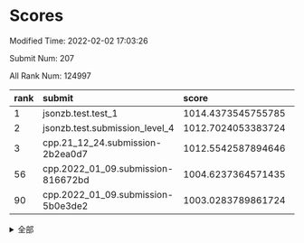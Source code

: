 # Scores

Modified Time: 2022-02-02 17:03:26

Submit Num: 207

All Rank Num: 124997

| rank |               submit               |       score        |       sigma        | pk_num |
| :--- | :--------------------------------- | :----------------- | :----------------- | :----- |
| 1    | jsonzb.test.test_1                 | 1014.4373545755785 | 0.8555431976371127 | 2420   |
| 2    | jsonzb.test.submission_level_4     | 1012.7024053383724 | 0.8187317235892783 | 2413   |
| 3    | cpp.21_12_24.submission-2b2ea0d7   | 1012.5542587894646 | 0.7816551197033922 | 2419   |
| 56   | cpp.2022_01_09.submission-816672bd | 1004.6237364571435 | 0.7253475288155723 | 2418   |
| 90   | cpp.2022_01_09.submission-5b0e3de2 | 1003.0283789861724 | 0.71758701217715   | 2414   |


<details>
<summary>全部</summary>

| rank |                 submit                 |       score        |       sigma        | pk_num |
| :--- | :------------------------------------- | :----------------- | :----------------- | :----- |
| 1    | jsonzb.test.test_1                     | 1014.4373545755785 | 0.8555431976371127 | 2420   |
| 2    | jsonzb.test.submission_level_4         | 1012.7024053383724 | 0.8187317235892783 | 2413   |
| 3    | cpp.21_12_24.submission-2b2ea0d7       | 1012.5542587894646 | 0.7816551197033922 | 2419   |
| 4    | gobigger.level_3.submission_level_3_27 | 1011.8255773472449 | 0.7746255578311042 | 2418   |
| 5    | gobigger.level_3.submission_level_3_16 | 1011.4028482602683 | 0.7495130440381935 | 2417   |
| 6    | gobigger.level_3.submission_level_3_32 | 1011.2084270458759 | 0.777023214507024  | 2415   |
| 7    | gobigger.level_3.submission_level_3_8  | 1010.7982146221057 | 0.7761020187433773 | 2419   |
| 8    | gobigger.level_3.submission_level_3_2  | 1010.7138699669438 | 0.7713529429548012 | 2409   |
| 9    | gobigger.level_3.submission_level_3_5  | 1010.5904348496708 | 0.7802461139881455 | 2408   |
| 10   | gobigger.level_3.submission_level_3_29 | 1010.5812633811877 | 0.7681121127956834 | 2420   |
| 11   | gobigger.level_3.submission_level_3_0  | 1010.4957472640837 | 0.7656160679844158 | 2419   |
| 12   | gobigger.level_3.submission_level_3_44 | 1010.4683281492141 | 0.7514175868119248 | 2413   |
| 13   | gobigger.level_3.submission_level_3_24 | 1010.368292206003  | 0.7751963874797406 | 2422   |
| 14   | gobigger.level_3.submission_level_3_49 | 1010.3583037443464 | 0.7760432965730734 | 2414   |
| 15   | gobigger.level_3.submission_level_3_31 | 1010.3439381114966 | 0.7577077802559663 | 2416   |
| 16   | gobigger.level_3.submission_level_3_22 | 1010.33140359392   | 0.7557085988522458 | 2411   |
| 17   | gobigger.level_3.submission_level_3_26 | 1010.3236927866146 | 0.7565034333946709 | 2412   |
| 18   | gobigger.level_3.submission_level_3_23 | 1010.3167184643046 | 0.7631657615600255 | 2417   |
| 19   | gobigger.level_3.submission_level_3_28 | 1010.3146944981296 | 0.758987366958967  | 2419   |
| 20   | gobigger.level_3.submission_level_3_20 | 1010.3111834297982 | 0.757433585223585  | 2418   |
| 21   | gobigger.level_3.submission_level_3_40 | 1010.302009974622  | 0.7547422157757839 | 2414   |
| 22   | gobigger.level_3.submission_level_3_34 | 1010.2486250981191 | 0.7930139677895989 | 2416   |
| 23   | gobigger.level_3.submission_level_3_35 | 1010.2345457344218 | 0.754257875062775  | 2420   |
| 24   | gobigger.level_3.submission_level_3_39 | 1010.1526523387104 | 0.7479522765732947 | 2417   |
| 25   | gobigger.level_3.submission_level_3_17 | 1010.1073468170465 | 0.7431814369596952 | 2416   |
| 26   | gobigger.level_3.submission_level_3_7  | 1010.0761763097294 | 0.7455581175773207 | 2417   |
| 27   | gobigger.level_3.submission_level_3_47 | 1010.0557574083367 | 0.7417715396075325 | 2417   |
| 28   | gobigger.level_3.submission_level_3_37 | 1009.990236492224  | 0.7654632898771174 | 2417   |
| 29   | gobigger.level_3.submission_level_3_1  | 1009.9806006737315 | 0.7574279174974919 | 2416   |
| 30   | gobigger.level_3.submission_level_3_46 | 1009.9548095461487 | 0.7677267548346268 | 2420   |
| 31   | gobigger.level_3.submission_level_3_11 | 1009.9479666891675 | 0.7464515413044291 | 2421   |
| 32   | gobigger.level_3.submission_level_3_33 | 1009.9272208571042 | 0.744186794063806  | 2418   |
| 33   | gobigger.level_3.submission_level_3_30 | 1009.907299671569  | 0.7496766012912094 | 2415   |
| 34   | gobigger.level_3.submission_level_3_41 | 1009.884663912888  | 0.778725875615488  | 2415   |
| 35   | gobigger.level_3.submission_level_3_10 | 1009.8484338794198 | 0.7551686240685714 | 2425   |
| 36   | gobigger.level_3.submission_level_3_15 | 1009.712276146917  | 0.7521812898495216 | 2412   |
| 37   | gobigger.level_3.submission_level_3_43 | 1009.5449107420502 | 0.7813642020514812 | 2423   |
| 38   | gobigger.level_3.submission_level_3_38 | 1009.4728777957819 | 0.7479209514385268 | 2414   |
| 39   | gobigger.level_3.submission_level_3_13 | 1009.454630955155  | 0.7402592869761266 | 2413   |
| 40   | gobigger.level_3.submission_level_3_36 | 1009.3262573671294 | 0.7362709634987029 | 2412   |
| 41   | gobigger.level_3.submission_level_3_42 | 1009.3090209287982 | 0.749149949747072  | 2414   |
| 42   | gobigger.level_3.submission_level_3_14 | 1009.2965475132046 | 0.7362061051477783 | 2419   |
| 43   | gobigger.level_3.submission_level_3_19 | 1009.2513346130635 | 0.7333442501261075 | 2415   |
| 44   | gobigger.level_3.submission_level_3_9  | 1009.2426442880594 | 0.7630637762306335 | 2417   |
| 45   | gobigger.level_3.submission_level_3_45 | 1009.2301264304751 | 0.7675668961977133 | 2418   |
| 46   | gobigger.level_3.submission_level_3_3  | 1009.2237733101979 | 0.7402241880517039 | 2417   |
| 47   | gobigger.level_3.submission_level_3_25 | 1009.1009854413704 | 0.7592571270303101 | 2420   |
| 48   | gobigger.level_3.submission_level_3_4  | 1008.9466341118576 | 0.7415517117501006 | 2414   |
| 49   | gobigger.level_3.submission_level_3_18 | 1008.9186532475168 | 0.7481540478270576 | 2417   |
| 50   | gobigger.level_3.submission_level_3_12 | 1008.8964176746246 | 0.746725776229471  | 2410   |
| 51   | gobigger.level_3.submission_level_3_21 | 1008.6196983696176 | 0.728678012604178  | 2419   |
| 52   | gobigger.level_3.submission_level_3_48 | 1008.6159740416316 | 0.7312939731333686 | 2420   |
| 53   | gobigger.level_3.submission_level_3_6  | 1008.6148531093803 | 0.7464174902394469 | 2418   |
| 54   | gobigger.level_1.submission_level_1_36 | 1005.5082728315084 | 0.7174202556347052 | 2413   |
| 55   | gobigger.level_1.submission_level_1_10 | 1005.1751941089154 | 0.7403800383703883 | 2411   |
| 56   | cpp.2022_01_09.submission-816672bd     | 1004.6237364571435 | 0.7253475288155723 | 2418   |
| 57   | gobigger.level_1.submission_level_1_23 | 1004.2845862770762 | 0.7212005660541463 | 2414   |
| 58   | gobigger.level_1.submission_level_1_38 | 1004.2773417157252 | 0.7137929889783734 | 2410   |
| 59   | gobigger.level_1.submission_level_1_31 | 1004.1911404490386 | 0.7167493234931744 | 2415   |
| 60   | gobigger.level_1.submission_level_1_27 | 1004.1818173425539 | 0.7164936998370548 | 2416   |
| 61   | gobigger.level_1.submission_level_1_19 | 1004.1056569060257 | 0.7277737245674065 | 2415   |
| 62   | gobigger.level_1.submission_level_1_44 | 1004.0893424242137 | 0.7131187061699618 | 2414   |
| 63   | gobigger.level_1.submission_level_1_21 | 1004.0632677833021 | 0.7175484646789123 | 2412   |
| 64   | gobigger.level_1.submission_level_1_46 | 1004.0309413951093 | 0.7329465834837888 | 2417   |
| 65   | gobigger.level_1.submission_level_1_49 | 1003.9821389846916 | 0.7222583016122907 | 2414   |
| 66   | gobigger.level_1.submission_level_1_40 | 1003.9177005145333 | 0.7149203183606073 | 2416   |
| 67   | gobigger.level_1.submission_level_1_20 | 1003.8514056239572 | 0.7203012407142915 | 2419   |
| 68   | gobigger.level_1.submission_level_1_13 | 1003.8230266530265 | 0.7432105522634621 | 2412   |
| 69   | gobigger.level_1.submission_level_1_42 | 1003.8214550959202 | 0.7138090306315528 | 2420   |
| 70   | gobigger.level_1.submission_level_1_0  | 1003.7989266103496 | 0.7160737639033075 | 2415   |
| 71   | gobigger.level_1.submission_level_1_29 | 1003.7897420531002 | 0.716252979032024  | 2415   |
| 72   | gobigger.level_1.submission_level_1_5  | 1003.7513176090786 | 0.7141545442959505 | 2416   |
| 73   | gobigger.level_1.submission_level_1_28 | 1003.6871323815606 | 0.7135556901417184 | 2411   |
| 74   | gobigger.level_1.submission_level_1_41 | 1003.6792596663554 | 0.7203159315332038 | 2412   |
| 75   | gobigger.level_1.submission_level_1_26 | 1003.6766944754944 | 0.7257078776330129 | 2415   |
| 76   | gobigger.level_1.submission_level_1_34 | 1003.6052719185257 | 0.7287193021354158 | 2412   |
| 77   | gobigger.level_1.submission_level_1_32 | 1003.5297641439325 | 0.720551376257077  | 2415   |
| 78   | gobigger.level_1.submission_level_1_25 | 1003.5252735512889 | 0.7225425129908489 | 2415   |
| 79   | gobigger.level_1.submission_level_1_16 | 1003.5021510426114 | 0.7136943066728182 | 2420   |
| 80   | gobigger.level_1.submission_level_1_30 | 1003.4229605227395 | 0.7109184386951327 | 2409   |
| 81   | gobigger.level_1.submission_level_1_14 | 1003.395746336424  | 0.725736480848525  | 2415   |
| 82   | gobigger.level_1.submission_level_1_9  | 1003.3641841508354 | 0.7154581735591511 | 2415   |
| 83   | gobigger.level_1.submission_level_1_22 | 1003.3345382825981 | 0.7251532819100648 | 2416   |
| 84   | gobigger.level_1.submission_level_1_12 | 1003.3256155323899 | 0.7232192871873296 | 2414   |
| 85   | gobigger.level_1.submission_level_1_43 | 1003.3170797748319 | 0.7164276009708197 | 2413   |
| 86   | gobigger.level_1.submission_level_1_48 | 1003.1792438989642 | 0.7258043716493646 | 2420   |
| 87   | gobigger.level_1.submission_level_1_24 | 1003.1576350175014 | 0.706699870692385  | 2415   |
| 88   | gobigger.level_1.submission_level_1_4  | 1003.152564916767  | 0.7359105807472746 | 2410   |
| 89   | gobigger.level_1.submission_level_1_18 | 1003.0977281069165 | 0.7124553887058372 | 2422   |
| 90   | cpp.2022_01_09.submission-5b0e3de2     | 1003.0283789861724 | 0.71758701217715   | 2414   |
| 91   | gobigger.level_1.submission_level_1_45 | 1003.0132957930315 | 0.7159032445102664 | 2414   |
| 92   | gobigger.level_1.submission_level_1_15 | 1002.8650509269463 | 0.7206041622942034 | 2415   |
| 93   | gobigger.level_1.submission_level_1_39 | 1002.857574566103  | 0.7260148382874569 | 2415   |
| 94   | gobigger.level_1.submission_level_1_1  | 1002.8575037145608 | 0.7176773394387438 | 2417   |
| 95   | gobigger.level_1.submission_level_1_3  | 1002.8011157100026 | 0.7195082808304589 | 2418   |
| 96   | gobigger.level_1.submission_level_1_2  | 1002.5317839490106 | 0.712726266096827  | 2416   |
| 97   | gobigger.level_1.submission_level_1_17 | 1002.5123688652394 | 0.7014743103121991 | 2415   |
| 98   | gobigger.level_1.submission_level_1_6  | 1002.4836519578931 | 0.7189259694368336 | 2415   |
| 99   | gobigger.level_1.submission_level_1_47 | 1002.4027390876533 | 0.7179307710895498 | 2414   |
| 100  | gobigger.level_1.submission_level_1_7  | 1002.4009669869527 | 0.713231680876457  | 2418   |
| 101  | gobigger.level_1.submission_level_1_37 | 1002.3735908472502 | 0.7168300048531888 | 2417   |
| 102  | gobigger.level_1.submission_level_1_8  | 1002.1431394621858 | 0.7160488388260197 | 2415   |
| 103  | gobigger.level_1.submission_level_1_11 | 1002.045965785597  | 0.7035335318283304 | 2416   |
| 104  | gobigger.level_1.submission_level_1_35 | 1001.9712872782804 | 0.7127141314000215 | 2418   |
| 105  | gobigger.level_1.submission_level_1_33 | 1001.8612149082929 | 0.7236899306266408 | 2415   |
| 106  | gobigger.random.submission_random_22   | 997.4483280156364  | 0.7082511120594194 | 2413   |
| 107  | gobigger.random.submission_random_12   | 997.3041668053723  | 0.7108210213414258 | 2415   |
| 108  | gobigger.random.submission_random_32   | 997.1295978043804  | 0.7066574093318722 | 2412   |
| 109  | gobigger.random.submission_random_44   | 996.8922664159011  | 0.7113116942627107 | 2414   |
| 110  | gobigger.random.submission_random_9    | 996.8883758577866  | 0.7003333054130775 | 2411   |
| 111  | gobigger.random.submission_random_46   | 996.7808439623396  | 0.7109441830795807 | 2420   |
| 112  | gobigger.random.submission_random_31   | 996.7468108460146  | 0.7226225035367126 | 2419   |
| 113  | gobigger.random.submission_random_24   | 996.6984286981351  | 0.7004063705732878 | 2414   |
| 114  | gobigger.random.submission_random_1    | 996.6922010472094  | 0.7001515728879885 | 2414   |
| 115  | gobigger.random.submission_random_48   | 996.6387212357956  | 0.7079242227160789 | 2411   |
| 116  | gobigger.random.submission_random_34   | 996.4005960582587  | 0.7176852486593258 | 2413   |
| 117  | gobigger.random.submission_random_19   | 996.3820922391529  | 0.7099070907965537 | 2413   |
| 118  | gobigger.random.submission_random_23   | 996.3266069290893  | 0.714995224581639  | 2415   |
| 119  | gobigger.random.submission_random_21   | 996.302238423662   | 0.7226378805005338 | 2417   |
| 120  | gobigger.random.submission_random_28   | 996.2962373647533  | 0.7199227837867938 | 2416   |
| 121  | gobigger.random.submission_random_36   | 996.2175438713796  | 0.7136155715350466 | 2412   |
| 122  | gobigger.random.submission_random_11   | 996.1502996281306  | 0.6987408150210075 | 2419   |
| 123  | gobigger.random.submission_random_4    | 996.1310392711637  | 0.7249375843239182 | 2412   |
| 124  | gobigger.random.submission_random_27   | 996.0992164592598  | 0.7124961436014356 | 2416   |
| 125  | gobigger.random.submission_random_39   | 996.0872704979639  | 0.706859243428967  | 2416   |
| 126  | gobigger.random.submission_random_8    | 995.9701773833607  | 0.7095653191073167 | 2411   |
| 127  | gobigger.random.submission_random_42   | 995.9267995672463  | 0.7282549665406672 | 2420   |
| 128  | gobigger.random.submission_random_45   | 995.8927609823354  | 0.7105961607999023 | 2412   |
| 129  | gobigger.random.submission_random_5    | 995.8529011030716  | 0.7056893562332835 | 2419   |
| 130  | gobigger.random.submission_random_2    | 995.8389903014638  | 0.7201418086591795 | 2413   |
| 131  | gobigger.random.submission_random_15   | 995.8387422262354  | 0.7153859372062833 | 2413   |
| 132  | gobigger.random.submission_random_40   | 995.7818687673839  | 0.7160785641850099 | 2424   |
| 133  | gobigger.random.submission_random_47   | 995.7658533807595  | 0.7086403748306049 | 2419   |
| 134  | gobigger.random.submission_random_16   | 995.6911050388093  | 0.7253878112631629 | 2421   |
| 135  | gobigger.random.submission_random_49   | 995.6202449201209  | 0.6997268584223553 | 2414   |
| 136  | gobigger.random.submission_random_29   | 995.6110271359496  | 0.7204646114450535 | 2414   |
| 137  | gobigger.random.submission_random_6    | 995.6068901089494  | 0.7234286380744345 | 2415   |
| 138  | gobigger.random.submission_random_26   | 995.6011236316173  | 0.7116387393620968 | 2408   |
| 139  | gobigger.random.submission_random_25   | 995.5314538959474  | 0.7109464573561789 | 2410   |
| 140  | gobigger.random.submission_random_41   | 995.520123669494   | 0.7098930149705851 | 2415   |
| 141  | gobigger.random.submission_random_30   | 995.4361580772396  | 0.7196029903389501 | 2422   |
| 142  | gobigger.random.submission_random_17   | 995.3171900477524  | 0.7138089019870429 | 2415   |
| 143  | gobigger.random.submission_random_3    | 995.2644857643486  | 0.7216036108311362 | 2416   |
| 144  | gobigger.random.submission_random_10   | 995.2391990913388  | 0.7073234166392238 | 2409   |
| 145  | gobigger.random.submission_random_13   | 995.1405213881945  | 0.7130548205629317 | 2421   |
| 146  | gobigger.random.submission_random_18   | 995.1194287212113  | 0.7207423167862792 | 2408   |
| 147  | gobigger.random.submission_random_38   | 994.9735296498291  | 0.7170529349006766 | 2420   |
| 148  | gobigger.random.submission_random_37   | 994.8796654403097  | 0.7065973380213325 | 2419   |
| 149  | gobigger.random.submission_random_33   | 994.8147415683117  | 0.7171287452748176 | 2414   |
| 150  | gobigger.random.submission_random_43   | 994.7749453973613  | 0.7054043100722118 | 2410   |
| 151  | gobigger.random.submission_random_7    | 994.7501288414845  | 0.7175072076315383 | 2413   |
| 152  | gobigger.random.submission_random_35   | 994.7448135320337  | 0.7086253810662911 | 2414   |
| 153  | gobigger.random.submission_random_20   | 994.6713221655026  | 0.7252914837444195 | 2418   |
| 154  | gobigger.random.submission_random_14   | 994.3281536538085  | 0.7151237391678458 | 2415   |
| 155  | gobigger.random.submission_random_0    | 994.0393651455533  | 0.7177750922850655 | 2414   |
| 156  | gobigger.level_2.submission_level_2_34 | 993.9151484549784  | 0.7265896328459053 | 2415   |
| 157  | gobigger.level_2.submission_level_2_40 | 993.3669313200618  | 0.7154927197034029 | 2411   |
| 158  | gobigger.level_2.submission_level_2_6  | 993.3274756792107  | 0.7209679326597983 | 2416   |
| 159  | gobigger.level_2.submission_level_2_36 | 993.1535824751558  | 0.7291596711270166 | 2418   |
| 160  | gobigger.level_2.submission_level_2_21 | 993.1363333239832  | 0.730191780366745  | 2418   |
| 161  | gobigger.level_2.submission_level_2_1  | 993.0315954983104  | 0.7201452333695562 | 2415   |
| 162  | gobigger.level_2.submission_level_2_10 | 992.9005582458768  | 0.7508187510522755 | 2415   |
| 163  | gobigger.level_2.submission_level_2_20 | 992.8642894943441  | 0.7521572305071988 | 2417   |
| 164  | gobigger.level_2.submission_level_2_23 | 992.8590267508902  | 0.7503532723125965 | 2414   |
| 165  | gobigger.level_2.submission_level_2_29 | 992.7772286211451  | 0.7622709478589956 | 2417   |
| 166  | gobigger.level_2.submission_level_2_2  | 992.7186383897118  | 0.7427864177089407 | 2416   |
| 167  | gobigger.level_2.submission_level_2_24 | 992.7158318578888  | 0.7340888908399295 | 2415   |
| 168  | gobigger.level_2.submission_level_2_41 | 992.6917378891551  | 0.7273814395728562 | 2416   |
| 169  | gobigger.level_2.submission_level_2_16 | 992.6262628120089  | 0.7324541868832106 | 2414   |
| 170  | gobigger.level_2.submission_level_2_48 | 992.5921013343846  | 0.7377270869633755 | 2414   |
| 171  | gobigger.level_2.submission_level_2_13 | 992.5541040693242  | 0.7566962281734678 | 2422   |
| 172  | gobigger.level_2.submission_level_2_11 | 992.4164314934958  | 0.7535327175540476 | 2413   |
| 173  | gobigger.level_2.submission_level_2_27 | 992.395621780929   | 0.7469148846130196 | 2416   |
| 174  | gobigger.level_2.submission_level_2_0  | 992.3796693766271  | 0.7512920688373719 | 2420   |
| 175  | gobigger.level_2.submission_level_2_28 | 992.3046832157357  | 0.7551940890615274 | 2418   |
| 176  | gobigger.level_2.submission_level_2_30 | 992.2281007517012  | 0.740546376754257  | 2412   |
| 177  | gobigger.level_2.submission_level_2_7  | 992.1367538764584  | 0.7524073869642168 | 2418   |
| 178  | gobigger.level_2.submission_level_2_31 | 992.0768681723143  | 0.73462278681503   | 2419   |
| 179  | gobigger.level_2.submission_level_2_19 | 992.046323022653   | 0.7442910516677641 | 2413   |
| 180  | gobigger.level_2.submission_level_2_3  | 992.0109621886999  | 0.7436411735366163 | 2415   |
| 181  | gobigger.level_2.submission_level_2_15 | 991.9888427584359  | 0.7493412278744119 | 2417   |
| 182  | gobigger.level_2.submission_level_2_14 | 991.9792733994088  | 0.7378628211549167 | 2411   |
| 183  | gobigger.level_2.submission_level_2_5  | 991.932075034111   | 0.7445224005641787 | 2414   |
| 184  | gobigger.level_2.submission_level_2_17 | 991.874559860238   | 0.7311514893293997 | 2413   |
| 185  | gobigger.level_2.submission_level_2_39 | 991.8485887789415  | 0.737715966148991  | 2413   |
| 186  | gobigger.level_2.submission_level_2_46 | 991.8380357315132  | 0.7449257716518634 | 2416   |
| 187  | gobigger.level_2.submission_level_2_45 | 991.7508224274253  | 0.7587922033331993 | 2419   |
| 188  | gobigger.level_2.submission_level_2_35 | 991.7324114778752  | 0.7480175921060869 | 2413   |
| 189  | gobigger.level_2.submission_level_2_12 | 991.6695334624952  | 0.7466955587355838 | 2413   |
| 190  | gobigger.level_2.submission_level_2_38 | 991.6483342239347  | 0.7588101243439703 | 2416   |
| 191  | gobigger.level_2.submission_level_2_4  | 991.6183942428572  | 0.7625145274163709 | 2415   |
| 192  | gobigger.level_2.submission_level_2_8  | 991.6153286817721  | 0.7646035173214359 | 2416   |
| 193  | gobigger.level_2.submission_level_2_49 | 991.4670027010676  | 0.7580268609289665 | 2410   |
| 194  | gobigger.level_2.submission_level_2_26 | 991.2464231240999  | 0.7514848281177898 | 2415   |
| 195  | gobigger.level_2.submission_level_2_22 | 991.2403709022104  | 0.7515142563723527 | 2415   |
| 196  | gobigger.level_2.submission_level_2_37 | 991.0679618056386  | 0.7647799743340972 | 2415   |
| 197  | gobigger.level_2.submission_level_2_43 | 991.0270643778612  | 0.763842805391073  | 2418   |
| 198  | gobigger.level_2.submission_level_2_33 | 991.0182744117219  | 0.7416077504000891 | 2411   |
| 199  | gobigger.level_2.submission_level_2_42 | 990.8799733189193  | 0.731354326079609  | 2414   |
| 200  | gobigger.level_2.submission_level_2_25 | 990.7664914289271  | 0.7565947701915445 | 2415   |
| 201  | gobigger.level_2.submission_level_2_32 | 990.6880724459854  | 0.7503594855842167 | 2413   |
| 202  | gobigger.level_2.submission_level_2_47 | 990.5499990046776  | 0.7642679140390292 | 2417   |
| 203  | gobigger.level_2.submission_level_2_44 | 990.5370043074118  | 0.7725489250095782 | 2411   |
| 204  | gobigger.level_2.submission_level_2_9  | 990.4234957921879  | 0.7576669948598456 | 2412   |
| 205  | gobigger.level_2.submission_level_2_18 | 990.4024338004065  | 0.7584656327313178 | 2414   |
| 206  | gobigger.none.submission_none_0        | 976.6379404442636  | 1.4297093285968516 | 2415   |
| 207  | gobigger.none.submission_none_1        | 976.5122539347908  | 1.3567785103305354 | 2417   |

</details>